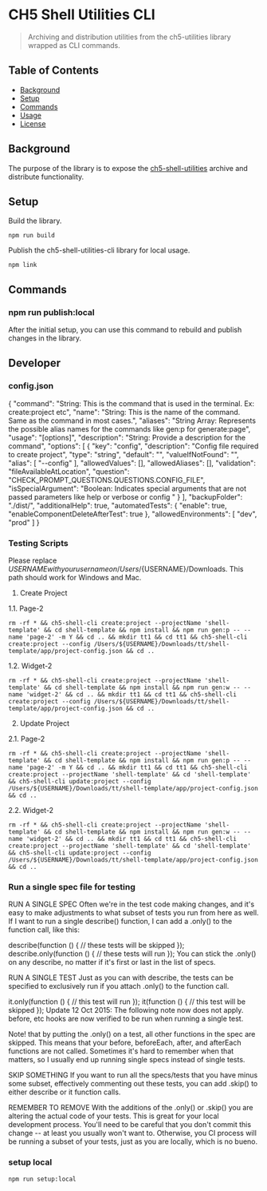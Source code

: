 # CH5 Shell Utilities CLI

> Archiving and distribution utilities from the ch5-utilities library wrapped as CLI commands.

## Table of Contents

- [Background](#background)
- [Setup](#setup)
- [Commands](#commands)
- [Usage](#usage)
- [License](#license)

## Background

The purpose of the library is to expose the [ch5-shell-utilities](https://github.com/Crestron/CH5ShellUtilitiesCli) archive and distribute functionality.

## Setup

Build the library.
```
npm run build
```

Publish the ch5-shell-utilities-cli library for local usage.
```
npm link
```

## Commands

### npm run publish:local

After the initial setup, you can use this command to rebuild and publish changes in the library.

## Developer

### config.json

{
  "command": "String: This is the command that is used in the terminal. Ex: create:project etc",
  "name": "String: This is the name of the command. Same as the command in most cases.",
  "aliases": "String Array: Represents the possible alias names for the commands like gen:p for generate:page",
  "usage": "[options]",
  "description": "String: Provide a description for the command",
  "options": [
    {
      "key": "config",
      "description": "Config file required to create project",
      "type": "string",
      "default": "",
      "valueIfNotFound": "",
      "alias": [
        "--config"
      ],
      "allowedValues": [],
      "allowedAliases": [],
      "validation": "fileAvailableAtLocation",
      "question": "CHECK_PROMPT_QUESTIONS.QUESTIONS.CONFIG_FILE",
      "isSpecialArgument": "Boolean: Indicates special arguments that are not passed parameters like help or verbose or config "
    }
  ],
  "backupFolder": "./dist/",
  "additionalHelp": true,
  "automatedTests": {
    "enable": true,
    "enableComponentDeleteAfterTest": true
  },
  "allowedEnvironments": [
    "dev",
    "prod"
  ]
}

### Testing Scripts

Please replace ${USERNAME} with your username on /Users/${USERNAME}/Downloads. This path should work for Windows and Mac.

1. Create Project

1.1. Page-2

`rm -rf * && ch5-shell-cli create:project --projectName 'shell-template' && cd shell-template && npm install && npm run gen:p -- --name 'page-2' -m Y && cd .. && mkdir tt1 && cd tt1 && ch5-shell-cli create:project --config /Users/${USERNAME}/Downloads/tt/shell-template/app/project-config.json && cd ..`

1.2. Widget-2

`rm -rf * && ch5-shell-cli create:project --projectName 'shell-template' && cd shell-template && npm install && npm run gen:w -- --name 'widget-2' && cd .. && mkdir tt1 && cd tt1 && ch5-shell-cli create:project --config /Users/${USERNAME}/Downloads/tt/shell-template/app/project-config.json && cd ..`

2. Update Project

2.1. Page-2

`rm -rf * && ch5-shell-cli create:project --projectName 'shell-template' && cd shell-template && npm install && npm run gen:p -- --name 'page-2' -m Y && cd .. && mkdir tt1 && cd tt1 && ch5-shell-cli create:project --projectName 'shell-template' && cd 'shell-template' && ch5-shell-cli update:project --config /Users/${USERNAME}/Downloads/tt/shell-template/app/project-config.json && cd ..`

2.2. Widget-2

`rm -rf * && ch5-shell-cli create:project --projectName 'shell-template' && cd shell-template && npm install && npm run gen:w -- --name 'widget-2' && cd .. && mkdir tt1 && cd tt1 && ch5-shell-cli create:project --projectName 'shell-template' && cd 'shell-template' && ch5-shell-cli update:project --config /Users/${USERNAME}/Downloads/tt/shell-template/app/project-config.json && cd ..`

### Run a single spec file for testing
RUN A SINGLE SPEC
Often we're in the test code making changes, and it's easy to make adjustments to what subset of tests you run from here as well. If I want to run a single describe() function, I can add a .only() to the function call, like this:

describe(function () {
  // these tests will be skipped
});
describe.only(function () {
  // these tests will run
});
You can stick the .only() on any describe, no matter if it's first or last in the list of specs.

RUN A SINGLE TEST
Just as you can with describe, the tests can be specified to exclusively run if you attach .only() to the function call.

it.only(function () {
  // this test will run
});
it(function () {
  // this test will be skipped
});
Update 12 Oct 2015: The following note now does not apply. before, etc hooks are now verified to be run when running a single test.

Note! that by putting the .only() on a test, all other functions in the spec are skipped. This means that your before, beforeEach, after, and afterEach functions are not called. Sometimes it's hard to remember when that matters, so I usually end up running single specs instead of single tests.

SKIP SOMETHING
If you want to run all the specs/tests that you have minus some subset, effectively commenting out these tests, you can add .skip() to either describe or it function calls.

REMEMBER TO REMOVE
With the additions of the .only() or .skip() you are altering the actual code of your tests. This is great for your local development process. You'll need to be careful that you don't commit this change -- at least you usually won't want to. Otherwise, you CI process will be running a subset of your tests, just as you are locally, which is no bueno.

### setup local
`npm run setup:local`

